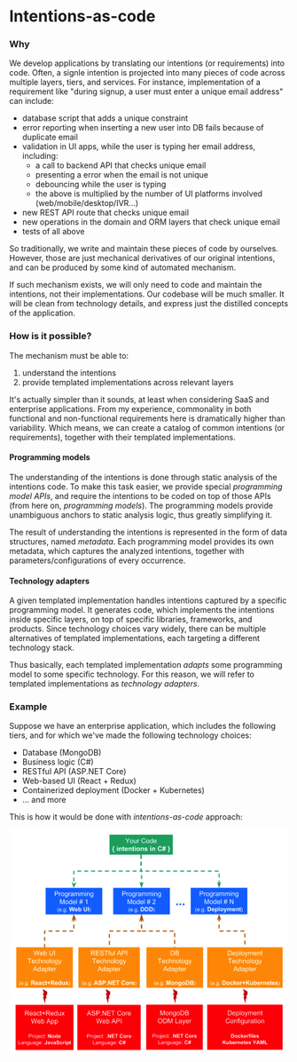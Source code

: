 # Intentions-as-code

### Why

We develop applications by translating our intentions (or requirements) into code. Often, a signle intention is projected into many pieces of code across multiple layers, tiers, and services. For instance, implementation of a requirement like "during signup, a user must enter a unique email address" can include:

- database script that adds a unique constraint
- error reporting when inserting a new user into DB fails because of duplicate email
- validation in UI apps, while the user is typing her email address, including:
  - a call to backend API that checks unique email
  - presenting a error when the email is not unique
  - debouncing while the user is typing
  - the above is multiplied by the number of UI platforms involved (web/mobile/desktop/IVR...)
- new REST API route that checks unique email
- new operations in the domain and ORM layers that check unique email
- tests of all above

So traditionally, we write and maintain these pieces of code by ourselves. However, those are just mechanical derivatives of our original intentions, and can be produced by some kind of automated mechanism. 

If such mechanism exists, we will only need to code and maintain the intentions, not their implementations. Our codebase will be much smaller. It will be clean from technology details, and express just the distilled concepts of the application. 

### How is it possible?

The mechanism must be able to:

1. understand the intentions
1. provide templated implementations across relevant layers

It's actually simpler than it sounds, at least when considering SaaS and enterprise applications. From my experience, commonality in both functional and non-functional requirements here is dramatically higher than variability. Which means, we can create a catalog of common intentions (or requirements), together with their templated implementations. 

#### Programming models

The understanding of the intentions is done through static analysis of the intentions code. To make this task easier, we provide special _programming model APIs_, and require the intentions to be coded on top of those APIs (from here on, _programming models_). The programming models provide unambiguous anchors to static analysis logic, thus greatly simplifying it.   

The result of understanding the intentions is represented in the form of data structures, named _metadata_. Each programming model provides its own metadata, which captures the analyzed intentions, together with parameters/configurations of every occurrence. 

#### Technology adapters

A given templated implementation handles intentions captured by a specific programming model. It generates code, which implements the intentions inside specific layers, on top of specific libraries, frameworks, and products. Since technology choices vary widely, there can be multiple alternatives of templated implementations, each targeting a different technology stack. 

Thus basically, each templated implementation _adapts_ some programming model to some specific technology. For this reason, we will refer to templated implementations as _technology adapters_. 

### Example

Suppose we have an enterprise application, which includes the following tiers, and for which we've made the following technology choices:

- Database (MongoDB)
- Business logic (C#)
- RESTful API (ASP.NET Core)
- Web-based UI (React + Redux)
- Containerized deployment (Docker + Kubernetes)
- ... and more

This is how it would be done with _intentions-as-code_ approach:

![Intentions-as-code concept illustration](concept-intentions-as-code.png)

